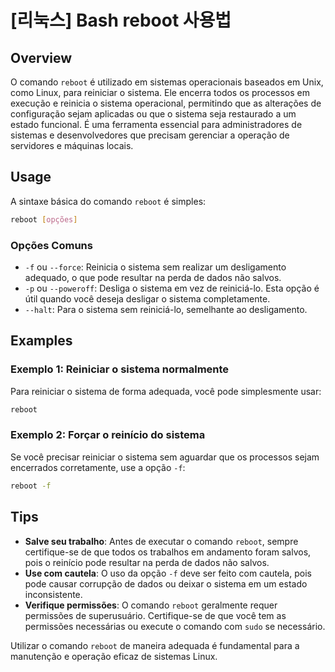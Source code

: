 # [리눅스] Bash reboot 사용법

## Overview
O comando `reboot` é utilizado em sistemas operacionais baseados em Unix, como Linux, para reiniciar o sistema. Ele encerra todos os processos em execução e reinicia o sistema operacional, permitindo que as alterações de configuração sejam aplicadas ou que o sistema seja restaurado a um estado funcional. É uma ferramenta essencial para administradores de sistemas e desenvolvedores que precisam gerenciar a operação de servidores e máquinas locais.

## Usage
A sintaxe básica do comando `reboot` é simples:

```bash
reboot [opções]
```

### Opções Comuns
- `-f` ou `--force`: Reinicia o sistema sem realizar um desligamento adequado, o que pode resultar na perda de dados não salvos.
- `-p` ou `--poweroff`: Desliga o sistema em vez de reiniciá-lo. Esta opção é útil quando você deseja desligar o sistema completamente.
- `--halt`: Para o sistema sem reiniciá-lo, semelhante ao desligamento.

## Examples
### Exemplo 1: Reiniciar o sistema normalmente
Para reiniciar o sistema de forma adequada, você pode simplesmente usar:

```bash
reboot
```

### Exemplo 2: Forçar o reinício do sistema
Se você precisar reiniciar o sistema sem aguardar que os processos sejam encerrados corretamente, use a opção `-f`:

```bash
reboot -f
```

## Tips
- **Salve seu trabalho**: Antes de executar o comando `reboot`, sempre certifique-se de que todos os trabalhos em andamento foram salvos, pois o reinício pode resultar na perda de dados não salvos.
- **Use com cautela**: O uso da opção `-f` deve ser feito com cautela, pois pode causar corrupção de dados ou deixar o sistema em um estado inconsistente.
- **Verifique permissões**: O comando `reboot` geralmente requer permissões de superusuário. Certifique-se de que você tem as permissões necessárias ou execute o comando com `sudo` se necessário.

Utilizar o comando `reboot` de maneira adequada é fundamental para a manutenção e operação eficaz de sistemas Linux.